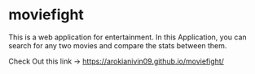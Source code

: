 # moviefight
This is a web application for entertainment. In this Application, you can search for any two movies and compare the stats between them.

Check Out this link -> https://arokianivin09.github.io/moviefight/
